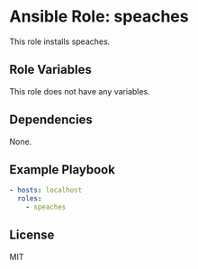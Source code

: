 # Ansible Role: speaches

This role installs speaches.

## Role Variables

This role does not have any variables.

## Dependencies

None.

## Example Playbook

```yaml
- hosts: localhost
  roles:
    - speaches
```

## License

MIT
